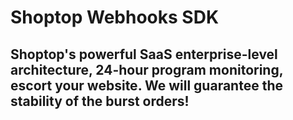 # Shoptop Webhooks SDK

## Shoptop's powerful SaaS enterprise-level architecture, 24-hour program monitoring, escort your website. We will guarantee the stability of the burst orders!
